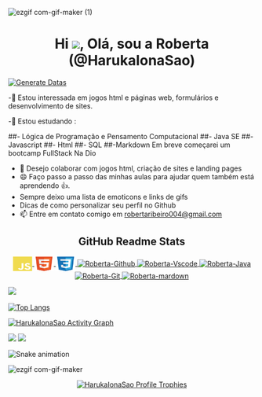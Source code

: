 ![ezgif com-gif-maker (1)](https://user-images.githubusercontent.com/95101635/170268817-b8816797-3c2b-42e4-a76e-42559335b10c.gif)


<h1 align="center">Hi <img src="https://raw.githubusercontent.com/MartinHeinz/MartinHeinz/master/wave.gif" width="30px">, Olá, sou a Roberta (@HarukaIonaSao)</h1>

[![Generate Datas](https://github.com/HarukaIonaSao/HarukaIonaSao/actions/workflows/main.yml/badge.svg)](https://github.com/HarukaIonaSao/HarukaIonaSao/actions/workflows/main.yml)


-👀 Estou interessada em jogos html e páginas web, formulários e desenvolvimento de sites.


 -🌱 Estou estudando :
 
 ##- Lógica de Programação e Pensamento Computacional 
 ##- Java SE
 ##- Javascript 
 ##- Html
 ##- SQL
 ##-Markdown
 Em breve começarei um bootcamp FullStack Na Dio
 
 - 💞️ Desejo colaborar com jogos html, criação de sites e landing pages 
 - :smile: Faço passo a passo das minhas aulas para ajudar quem também está aprendendo :thumbsup:. 
 - Sempre deixo uma lista de emoticons e links de gifs
 - Dicas de como personalizar seu perfil no Github
 - 📫 Entre em contato comigo em robertaribeiro004@gmail.com


<p align="center">
 
 <h2 align="center">GitHub Readme Stats</h2>
 
</p>

  <p align="center">
    <a href="https://github.com/HarukaIonaSao/github-readme-stats/actions">
      <img align="center" alt="Roberta-Js" height="30" width="40" src="https://raw.githubusercontent.com/devicons/devicon/master/icons/javascript/javascript-plain.svg">
    <img align="center" alt="Roberta-HTML" height="30" width="40" src="https://raw.githubusercontent.com/devicons/devicon/master/icons/html5/html5-original.svg">
      <img align="center" alt="Roberta-CSS" height="30" width="40" src="https://raw.githubusercontent.com/devicons/devicon/master/icons/css3/css3-original.svg">
   <img align="center" alt="Roberta-Github" height="30" width="40" src="https://cdn.jsdelivr.net/gh/devicons/devicon/icons/github/github-original.svg" />
  <img align="center" alt="Roberta-Vscode" height="30" width="40" src="https://cdn.jsdelivr.net/gh/devicons/devicon/icons/vscode/vscode-original.svg" />
  <img align="center" alt="Roberta-Java" height="30" width="40"src="https://cdn.jsdelivr.net/gh/devicons/devicon/icons/java/java-original-wordmark.svg" />
     <img align="center" alt="Roberta-Git" height="30" width="40"src="https://img.icons8.com/color/48/000000/git.png" />
  <img align="center" alt="Roberta-mardown" height="30" width="40"src="https://cdn.jsdelivr.net/gh/devicons/devicon/icons/markdown/markdown-original.svg" />          
     
     
     
 <div align="left">
  <a href="https://github.com/HarukaIonaSao">
  <img height="180em" src="https://github-readme-stats.vercel.app/api?username=HarukaIonaSao&show_icons=true&theme=radical&include_all_commits=true&count_private=true"/>

</div>

[![Top Langs](https://github-readme-stats.vercel.app/api/top-langs/?username=HarukaIonaSao&theme=radical)](https://github.com/HarukaIonaSao/github-readme-stats)

 <a href="https://github.com/HarukaIonaSao/github-readme-activity-graph"><img alt="HarukaIonaSao Activity Graph" src="https://activity-graph.herokuapp.com/graph?username=HarukaIonaSao&bg_color=0d214f&color=5BCDEC&line=5BCDEC&point=FFFFFF&hide_border=false" /></a>
  

<div>
<a href = "mailto:robertaribeiro004@gmail.com"><img src="https://img.shields.io/badge/-Gmail-%23333?style=for-the-badge&logo=gmail&logoColor=lime" target="_blank"></a>
  <a href="https://www.linkedin.com/in/roberta-ribeiro-b5521a4b/" target="_blank"><img src="https://img.shields.io/badge/-LinkedIn-%230077B5?style=for-the-badge&logo=linkedin&logoColor=navyblue" target="_blank"></a> 
      
      
![Snake animation](https://github.com/HarukaIonaSao/HarukaIonaSao/blob/output/github-contribution-grid-snake.svg)
 
 
 ![ezgif com-gif-maker](https://user-images.githubusercontent.com/95101635/169656326-3cf8978f-6bf5-45dd-bdf7-7fdd7787ad7b.gif) 

<!-- GitHub Profile Trophies https://github.com/HarukaIonaSao/github-profile-trophy -->
<div align="center">
  <a href="https://github.com/HarukaIonaSao/github-profile-trophy">
    <img src="https://github-profile-trophy.vercel.app/?username=HarukaIonaSao&theme=onestar&no-frame=true" alt="HarukaIonaSao Profile Trophies" />
  </a>
</div>






